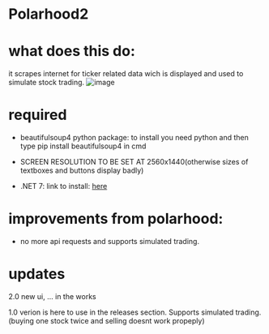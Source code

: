 # Polarhood2
# what does this do:
it scrapes internet for ticker related data wich
is displayed and used to simulate stock trading.
![image](https://github.com/oebear/Polarhood2/assets/52967830/60cd769c-04a3-4248-ba19-9abaee4c1fff)



# required
- beautifulsoup4 python package:
to install you need python and then type pip install beautifulsoup4 in cmd
- SCREEN RESOLUTION TO BE SET AT 2560x1440(otherwise sizes of textboxes and buttons display badly)

- .NET 7:
link to install: [here](https://dotnet.microsoft.com/en-us/download)

# improvements from polarhood:
- no more api requests and supports simulated trading.
# updates
2.0 new ui, ... in the works

1.0 verion is here to use in the releases section. Supports simulated trading.(buying one stock twice and selling doesnt work propeply)


